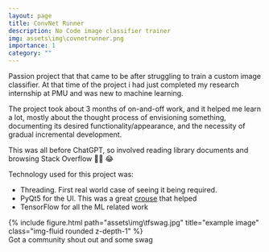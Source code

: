 ```yaml
---
layout: page
title: ConvNet Runner
description: No Code image classifier trainer
img: assets\img\covnetrunner.png
importance: 1
category: ""
---
```


Passion project that that came to be after struggling to train a custom image classifier. At that time of the project i had just completed my research internship at PMU and was new to machine learning. 

The project took about 3 months of on-and-off work, and it helped me learn a lot, mostly about the thought process of envisioning something, documenting its desired functionality/appearance, and the necessity of gradual incremental development. 

This was all before ChatGPT, so involved reading library documents and browsing Stack Overflow :face_exhaling: :joy:

Technology used for this project was:
- Threading. First real world case of seeing it being required. 
- PyQt5 for the UI. This was a great [crouse](https://www.udemy.com/course/pyqt5-from-a-z/) that helped
- TensorFlow for all the ML related work


<div class="row">
    <div class="col-sm mt-3 mt-md-0">
        {% include figure.html path="assets\img\tfswag.jpg" title="example image" class="img-fluid rounded z-depth-1" %}
    </div>
</div>
<div class="caption">
    Got a community shout out and some swag 
</div>

